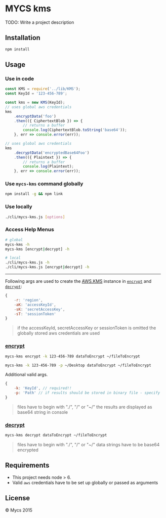 # MYCS kms

TODO: Write a project description

## Installation

```bash
npm install
```

## Usage

### Use in code

```javascript
const KMS = require('../lib/KMS');
const KeyId = '123-456-789';

const kms = new KMS(KeyId);
// uses global aws credentials
kms
    .encryptData('foo')
    .then(({ CiphertextBlob }) => {
        // returns a buffer
        console.log(CiphertextBlob.toString('base64'));
    }, err => console.error(err));

// uses global aws credentials
kms
    .decryptData('encryptedBase64Foo')
    .then(({ Plaintext }) => {
        // returns a buffer
        console.log(Plaintext);
    }, err => console.error(err));
```

### Use `mycs-kms` command globally
```bash
npm install -g && npm link
```

### Use locally
```bash
./cli/mycs-kms.js [options]
```

### Access Help Menus

```bash
# global
mycs-kms -h
mycs-kms [encrypt|decrypt] -h

# local
./cli/mycs-kms.js -h
./cli/mycs-kms.js [encrypt|decrypt] -h
```
___

Following args are used to create the [AWS.KMS](http://docs.aws.amazon.com/AWSJavaScriptSDK/latest/AWS/KMS.html#constructor-property "AWS.KMS") instance in [`encrypt`](#encrypt) and [`decrypt`](#decrypt):

```javascript
{
    -r: 'region',
    -aK: 'accessKeyId',
    -sK: 'secretAccessKey',
    -sT: 'sessionToken'
}
```

> if the accessKeyId, secretAccessKey or sessionToken is omitted the globally stored aws credentials are used

<a name="encrypt"></a>
### [encrypt](http://docs.aws.amazon.com/AWSJavaScriptSDK/latest/AWS/KMS.html#encrypt-property "encrypt aws docu")

```bash
mycs-kms encrypt -k 123-456-789 dataToEncrypt ~/fileToEncrypt

mycs-kms -k 123-456-789 -p ~/Desktop dataToEncrypt ~/fileToEncrypt
```

Additional valid args.
```javascript
{
    -k: 'KeyId', // required!!
    -p: 'Path' // if results should be stored in binary file - specify path
}
```

> files have to begin with "./", "/" or "~/"
> the results are displayed as base64 string in console

<a name="decrypt"></a>
### [decrypt](http://docs.aws.amazon.com/AWSJavaScriptSDK/latest/AWS/KMS.html#decrypt-property "decrypt aws docu")

```bash
mycs-kms decrypt dataToEncrypt ~/fileToEncrypt
```
> files have to begin with "./", "/" or "~/"
> data strings have to be base64 encrypted

## Requirements

- This project needs node > 6.
- Valid `aws` credentials have to be set up globally or passed as arguments

## License
© Mycs 2015